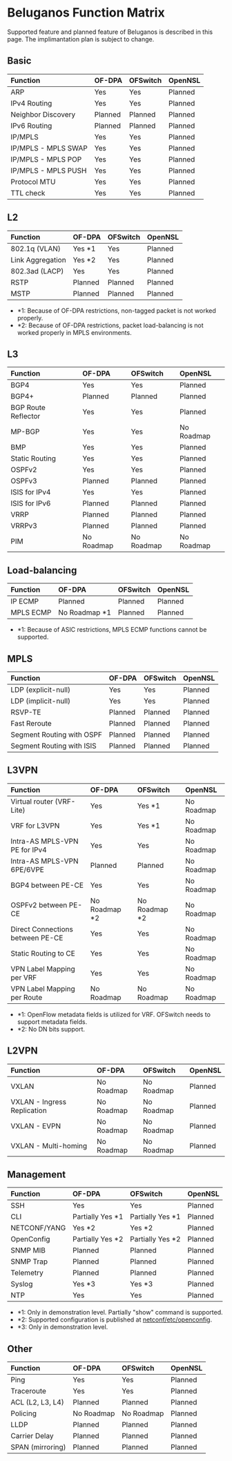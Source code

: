 # Beluganos Function Matrix

Supported feature and planned feature of Beluganos is described in this page. The implimantation plan is subject to change.

## Basic

|Function           |OF-DPA   |OFSwitch  |OpenNSL|
|:------------------|:--------|:---------|:------|
|ARP                |Yes      |Yes       |Planned|
|IPv4 Routing       |Yes      |Yes       |Planned|
|Neighbor Discovery |Planned  |Planned   |Planned|
|IPv6 Routing       |Planned  |Planned   |Planned|
|IP/MPLS|Yes|Yes|Planned|
|IP/MPLS - MPLS SWAP|Yes|Yes|Planned|
|IP/MPLS - MPLS POP|Yes|Yes|Planned|
|IP/MPLS - MPLS PUSH|Yes|Yes|Planned|
|Protocol MTU|Yes|Yes|Planned|
|TTL check|Yes|Yes|Planned|

## L2

| Function | OF-DPA | OFSwitch |OpenNSL|
|:---------|:-------|:---------|:------|
|802.1q (VLAN)|Yes \*1|Yes|Planned|
|Link Aggregation|Yes \*2|Yes|Planned|
|802.3ad (LACP)|Yes|Yes|Planned|
|RSTP|Planned|Planned|Planned|
|MSTP|Planned|Planned|Planned|

- \*1: Because of OF-DPA restrictions, non-tagged packet is not worked properly.
- \*2: Because of OF-DPA restrictions, packet load-balancing is not worked properly in MPLS environments.

## L3
| Function | OF-DPA | OFSwitch | OpenNSL |
|:---------|:-------|:---------|:--------|
|BGP4|Yes|Yes|Planned|
|BGP4+|Planned|Planned|Planned|
|BGP Route Reflector|Yes|Yes|Planned|
|MP-BGP|Yes|Yes|No Roadmap|
|BMP|Yes|Yes|Planned|
|Static Routing|Yes|Yes|Planned|
|OSPFv2|Yes|Yes|Planned|
|OSPFv3|Planned|Planned|Planned|
|ISIS for IPv4|Yes|Yes|Planned|
|ISIS for IPv6|Planned|Planned|Planned|
|VRRP|Planned|Planned|Planned|
|VRRPv3|Planned|Planned|Planned|
|PIM|No Roadmap|No Roadmap|No Roadmap|

## Load-balancing
| Function | OF-DPA | OFSwitch | OpenNSL |
|:---------|:-------|:---------|:--------|
|IP ECMP|Planned|Planned|Planned|
|MPLS ECMP|No Roadmap \*1|Planned|Planned|

- \*1: Because of ASIC restrictions, MPLS ECMP functions cannot be supported.

## MPLS
| Function | OF-DPA | OFSwitch | OpenNSL |
|:---------|:-------|:---------|:--------|
|LDP (explicit-null)|Yes|Yes|Planned|
|LDP (implicit-null)|Yes|Yes|Planned|
|RSVP-TE|Planned|Planned|Planned|
|Fast Reroute|Planned|Planned|Planned|
|Segment Routing with OSPF|Planned|Planned|Planned|
|Segment Routing with ISIS|Planned|Planned|Planned|

## L3VPN
| Function | OF-DPA | OFSwitch | OpenNSL |
|:---------|:-------|:---------|:--------|
|Virtual router (VRF-Lite) |Yes|Yes \*1|No Roadmap|
|VRF for L3VPN|Yes|Yes \*1|No Roadmap|
|Intra-AS MPLS-VPN PE for IPv4|Yes|Yes|No Roadmap|
|Intra-AS MPLS-VPN 6PE/6VPE|Planned|Planned|No Roadmap|
|BGP4 between PE-CE|Yes|Yes|No Roadmap|
|OSPFv2 between PE-CE|No Roadmap \*2|No Roadmap \*2|No Roadmap|
|Direct Connections between PE-CE|Yes|Yes|No Roadmap|
|Static Routing to CE|Yes|Yes|No Roadmap|
|VPN Label Mapping per VRF|Yes|Yes|No Roadmap|
|VPN Label Mapping per Route|No Roadmap|No Roadmap|No Roadmap|

- \*1: OpenFlow metadata fields is utilized for VRF. OFSwitch needs to support metadata fields.
- \*2: No DN bits support.

## L2VPN
| Function | OF-DPA | OFSwitch | OpenNSL |
|:---------|:-------|:---------|:--------|
|VXLAN|No Roadmap|No Roadmap|Planned|
|VXLAN - Ingress Replication|No Roadmap|No Roadmap|Planned|
|VXLAN - EVPN|No Roadmap|No Roadmap|Planned|
|VXLAN - Multi-homing|No Roadmap|No Roadmap|Planned|



## Management
| Function | OF-DPA | OFSwitch | OpenNSL |
|:---------|:-------|:---------|:--------|
|SSH|Yes|Yes|Planned|
|CLI|Partially Yes \*1|Partially Yes \*1|Planned|
|NETCONF/YANG|Yes \*2|Yes \*2|Planned|
|OpenConfig|Partially Yes \*2|Partially Yes \*2|Planned|
|SNMP MIB|Planned|Planned|Planned|
|SNMP Trap|Planned|Planned|Planned|
|Telemetry|Planned|Planned|Planned|
|Syslog|Yes \*3|Yes \*3|Planned|
|NTP|Yes|Yes|Planned|

- \*1: Only in demonstration level. Partially "show" command is supported.
- \*2: Supported configuration is published at [netconf/etc/openconfig](https://github.com/beluganos/netconf/tree/master/etc/openconfig).
- \*3: Only in demonstration level.

## Other
| Function | OF-DPA | OFSwitch | OpenNSL |
|:---------|:-------|:---------|:--------|
|Ping|Yes|Yes|Planned|
|Traceroute|Yes|Yes|Planned|
|ACL (L2, L3, L4)|Planned|Planned|Planned|
|Policing|No Roadmap|No Roadmap|Planned|
|LLDP|Planned|Planned|Planned|
|Carrier Delay|Planned|Planned|Planned|
|SPAN (mirroring)|Planned|Planned|Planned|
